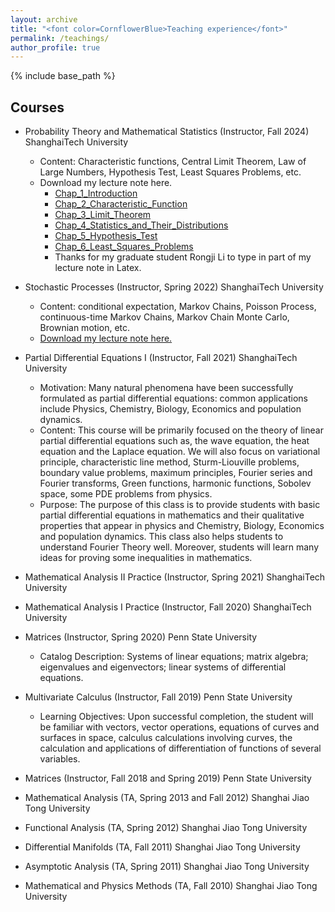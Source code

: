 ```yaml
---
layout: archive
title: "<font color=CornflowerBlue>Teaching experience</font>"
permalink: /teachings/
author_profile: true
---
```


{% include base_path %}

## Courses

* Probability Theory and Mathematical Statistics (Instructor, Fall 2024) ShanghaiTech University
  * Content: Characteristic functions, Central Limit Theorem, Law of Large Numbers, Hypothesis Test, Least Squares Problems, etc.
  * Download my lecture note here.
    * [Chap_1_Introduction](http://willingjiang.github.io/files/Prob_Stat_2_Chap1.pdf)  
    * [Chap_2_Characteristic_Function](http://willingjiang.github.io/files/Prob_Stat_2_Chap2.pdf)  
    * [Chap_3_Limit_Theorem](http://willingjiang.github.io/files/Prob_Stat_2_Chap3.pdf)  
    * [Chap_4_Statistics_and_Their_Distributions](http://willingjiang.github.io/files/Prob_Stat_2_Chap4.pdf)  
    * [Chap_5_Hypothesis_Test](http://willingjiang.github.io/files/Prob_Stat_2_Chap5.pdf)  
    * [Chap_6_Least_Squares_Problems](http://willingjiang.github.io/files/Prob_Stat_2_Chap6.pdf)  
    * Thanks for my graduate student Rongji Li to type in part of my lecture note in Latex.  

* Stochastic Processes (Instructor, Spring 2022) ShanghaiTech University
  * Content: conditional expectation, Markov Chains, Poisson Process,  continuous-time Markov Chains, Markov Chain Monte Carlo, Brownian motion, etc.
  * [Download my lecture note here.](http://willingjiang.github.io/files/Stochastic_Chap_All.pdf)

* Partial Differential Equations I (Instructor, Fall 2021) ShanghaiTech University
  * Motivation: Many natural phenomena have been successfully formulated as partial differential equations: common applications include Physics, Chemistry, Biology, Economics and population dynamics. 
  * Content: This course will be primarily focused on the theory of linear partial differential equations such as, the wave equation, the heat equation and the Laplace equation. We will also focus on variational principle, characteristic line method, Sturm-Liouville problems, boundary value problems, maximum principles, Fourier series and Fourier transforms, Green functions, harmonic functions, Sobolev space, some PDE problems from physics.
  * Purpose: The purpose of this class is to provide students with basic partial differential equations in mathematics and their qualitative properties that appear in physics and Chemistry, Biology, Economics and population dynamics. This class also helps students to understand Fourier Theory well. Moreover, students will learn many ideas for proving some inequalities in mathematics.
* Mathematical Analysis II Practice (Instructor, Spring 2021) ShanghaiTech University
* Mathematical Analysis I Practice (Instructor, Fall 2020) ShanghaiTech University
* Matrices (Instructor, Spring 2020) Penn State University
  * Catalog Description: Systems of linear equations; matrix
algebra; eigenvalues and eigenvectors; linear systems of differential equations.
* Multivariate Calculus (Instructor, Fall 2019) Penn State University
  * Learning Objectives: Upon successful completion, the student will be familiar with vectors, vector operations, equations of curves and surfaces in space, calculus calculations involving curves, the calculation and
applications of differentiation of functions of several variables.
* Matrices (Instructor, Fall 2018 and Spring 2019) Penn State University
* Mathematical Analysis (TA, Spring 2013 and Fall 2012) Shanghai Jiao Tong University
* Functional Analysis (TA, Spring 2012) Shanghai Jiao Tong University
* Differential Manifolds (TA, Fall 2011) Shanghai Jiao Tong University
* Asymptotic Analysis (TA, Spring 2011) Shanghai Jiao Tong University
* Mathematical and Physics Methods (TA, Fall 2010) Shanghai Jiao Tong University



